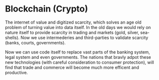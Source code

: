 # Blockchain (Crypto)

The internet of value and digitized scarcity, which solves an age old problem of turning value into data itself.
In the old days we would rely on nature itself to provide scarcity in trading and markets (gold, silver, sea-shells).
Now we use intermederies and third-parties to validate scarcity (banks, courts, governments).

Now we can use code itself to replace vast parts of the banking system, legal system and even governments.
The nations that bravly adpot these new technologies (with careful consideration to consumer protection), will find that trade and commerce will become much more efficent and productive.